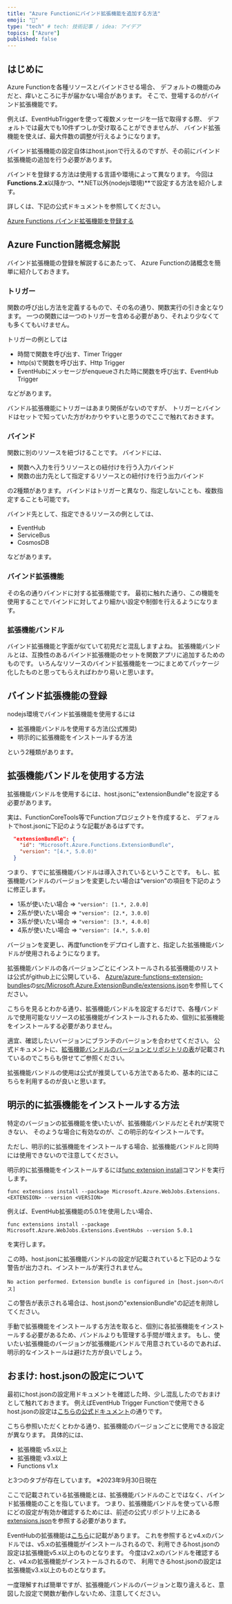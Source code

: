 ```yaml
---
title: "Azure Functionにバインド拡張機能を追加する方法"
emoji: "👏"
type: "tech" # tech: 技術記事 / idea: アイデア
topics: ["Azure"]
published: false
---
```


## はじめに

Azure Functionを各種リソースとバインドさせる場合、
デフォルトの機能のみだと、痒いところに手が届かない場合があります。
そこで、登場するのがバインド拡張機能です。

例えば、EventHubTriggerを使って複数メッセージを一括で取得する際、
デフォルトでは最大でも10件ずつしか受け取ることができませんが、
バインド拡張機能を使えば、最大件数の調整が行えるようになります。

バインド拡張機能の設定自体はhost.jsonで行えるのですが、その前にバインド拡張機能の追加を行う必要があります。

バインドを登録する方法は使用する言語や環境によって異なります。
今回は**Functions.2.x**以降かつ、**.NET以外(nodejs環境)**で設定する方法を紹介します。

詳しくは、下記の公式ドキュメントを参照してください。

[Azure Functions バインド拡張機能を登録する](https://learn.microsoft.com/ja-jp/azure/azure-functions/functions-bindings-register)

## Azure Function諸概念解説

バインド拡張機能の登録を解説するにあたって、
Azure Functionの諸概念を簡単に紹介しておきます。

### トリガー

関数の呼び出し方法を定義するもので、その名の通り、関数実行の引き金となります。
一つの関数には一つのトリガーを含める必要があり、それより少なくても多くてもいけません。

トリガーの例としては
- 時間で関数を呼び出す、Timer Trigger
- http(s)で関数を呼び出す、Http Trigger
- EventHubにメッセージがenqueueされた時に関数を呼び出す、EventHub Trigger

などがあります。

バンドル拡張機能にトリガーはあまり関係がないのですが、
トリガーとバインドはセットで知っていた方がわかりやすいと思うのでここで触れておきます。

### バインド

関数に別のリソースを紐づけることです。
バインドには、
- 関数へ入力を行うリソースとの紐付けを行う入力バインド
- 関数の出力先として指定するリソースとの紐付けを行う出力バインド

の2種類があります。
バインドはトリガーと異なり、指定しないことも、複数指定することも可能です。

バインド先として、指定できるリソースの例としては、
- EventHub
- ServiceBus
- CosmosDB

などがあります。

### バインド拡張機能

その名の通りバインドに対する拡張機能です。
最初に触れた通り、この機能を使用することでバインドに対してより細かい設定や制御を行えるようになります。

### 拡張機能バンドル

バインド拡張機能と字面が似ていて初見だと混乱しますよね。
拡張機能バンドルとは、互換性のあるバインド拡張機能のセットを関数アプリに追加するためのものです。
いろんなリソースのバインド拡張機能を一つにまとめてパッケージ化したものと思ってもらえればわかり易いと思います。

## バインド拡張機能の登録

nodejs環境でバインド拡張機能を使用するには
- 拡張機能バンドルを使用する方法(公式推奨)
- 明示的に拡張機能をインストールする方法

という2種類があります。

## 拡張機能バンドルを使用する方法

拡張機能バンドルを使用するには、host.jsonに"extensionBundle"を設定する必要があります。

実は、FunctionCoreTools等でFunctionプロジェクトを作成すると、
デフォルトでhost.jsonに下記のような記載があるはずです。
```json
  "extensionBundle": {
    "id": "Microsoft.Azure.Functions.ExtensionBundle",
    "version": "[4.*, 5.0.0)"
  }
```
つまり、すでに拡張機能バンドルは導入されているということです。
もし、拡張機能バンドルのバージョンを変更したい場合は"version"の項目を下記のように修正します。
- 1系が使いたい場合 => ```"version": [1.*, 2.0.0]```
- 2系が使いたい場合 => ```"version": [2.*, 3.0.0]```
- 3系が使いたい場合 => ```"version": [3.*, 4.0.0]```
- 4系が使いたい場合 => ```"version": [4.*, 5.0.0]```

バージョンを変更し、再度functionをデプロイし直すと、指定した拡張機能バンドルが使用されるようになります。

拡張機能バンドルの各バージョンごとにインストールされる拡張機能のリストは公式がgithub上に公開している、
[Azure/azure-functions-extension-bundles](https://github.com/Azure/azure-functions-extension-bundles)の[src/Microsoft.Azure.ExtensionBundle/extensions.json](https://github.com/Azure/azure-functions-extension-bundles/blob/v4.x/src/Microsoft.Azure.Functions.ExtensionBundle/extensions.json)を参照してください。

こちらを見るとわかる通り、拡張機能バンドルを設定するだけで、各種バンドルで使用可能なリソースの拡張機能がインストールされるため、個別に拡張機能をインストールする必要がありません。

適宜、確認したいバージョンにブランチのバージョンを合わせてください。
公式ドキュメントに、[拡張機能バンドルのバージョンとリポジトリの表](https://learn.microsoft.com/ja-jp/azure/azure-functions/functions-bindings-register#extension-bundles:~:text=%E6%AC%A1%E3%81%AE%E8%A1%A8%E3%81%AB%E3%80%81%E7%8F%BE%E5%9C%A8%E4%BD%BF%E7%94%A8%E5%8F%AF%E8%83%BD%E3%81%AA%E6%97%A2%E5%AE%9A%E3%81%AE%20Microsoft.Azure.Functions.ExtensionBundle%20%E3%83%90%E3%83%B3%E3%83%89%E3%83%AB%E3%81%AE%E3%83%90%E3%83%BC%E3%82%B8%E3%83%A7%E3%83%B3%E7%AF%84%E5%9B%B2%E3%80%81%E3%81%8A%E3%82%88%E3%81%B3%E3%81%9D%E3%82%8C%E3%82%89%E3%81%AB%E5%90%AB%E3%81%BE%E3%82%8C%E3%82%8B%E6%8B%A1%E5%BC%B5%E6%A9%9F%E8%83%BD%E3%81%B8%E3%81%AE%E3%83%AA%E3%83%B3%E3%82%AF%E3%82%92%E7%A4%BA%E3%81%97%E3%81%BE%E3%81%99%E3%80%82)が記載されているのでこちらも併せてご参照ください。

拡張機能バンドルの使用は公式が推奨している方法であるため、基本的にはこちらを利用するのが良いと思います。

## 明示的に拡張機能をインストールする方法

特定のバージョンの拡張機能を使いたいが、拡張機能バンドルだとそれが実現できない、
そのような場合に有効なのが、この明示的なインストールです。

ただし、明示的に拡張機能をインストールする場合、拡張機能バンドルと同時には使用できないので注意してください。

明示的に拡張機能をインストールするには[func extension install](https://learn.microsoft.com/ja-jp/azure/azure-functions/functions-core-tools-reference?tabs=v2#func-extensions-install)コマンドを実行します。
```
func extensions install --package Microsoft.Azure.WebJobs.Extensions.<EXTENSION> --version <VERSION>
```
例えば、EventHub拡張機能の5.0.1を使用したい場合、
```
func extensions install --package Microsoft.Azure.WebJobs.Extensions.EventHubs --version 5.0.1
```
を実行します。

この時、host.jsonに拡張機能バンドルの設定が記載されていると下記のような警告が出力され、インストールが実行されません。
```
No action performed. Extension bundle is configured in [host.jsonへのパス]
```

この警告が表示される場合は、host.jsonの"extensionBundle"の記述を削除してください。

手動で拡張機能をインストールする方法を取ると、個別に各拡張機能をインストールする必要があるため、バンドルよりも管理する手間が増えます。
もし、使いたい拡張機能のバージョンが拡張機能バンドルで用意されているのであれば、明示的なインストールは避けた方が良いでしょう。

## おまけ: host.jsonの設定について

最初にhost.jsonの設定用ドキュメントを確認した時、少し混乱したのでおまけとして触れておきます。
例えばEventHub Trigger Functionで使用できるhost.jsonの設定は[こちらの公式ドキュメント](https://learn.microsoft.com/ja-jp/azure/azure-functions/functions-bindings-event-hubs?tabs=in-process%2Cextensionv5&pivots=programming-language-javascript#hostjson-settings)の通りです。

こちら参照いただくとわかる通り、拡張機能のバージョンごとに使用できる設定が異なります。
具体的には、
- 拡張機能 v5.x以上
- 拡張機能 v3.x以上
- Functions v1.x

と3つのタブが存在しています。 ※2023年9月30日現在

ここで記載されている拡張機能とは、拡張機能バンドルのことではなく、バインド拡張機能のことを指しています。
つまり、拡張機能バンドルを使っている際にどの設定が有効か確認するためには、前述の公式リポジトリ上にある[extensions.json](https://github.com/Azure/azure-functions-extension-bundles/blob/v4.x/src/Microsoft.Azure.Functions.ExtensionBundle/extensions.json)を参照する必要があります。

EventHubの拡張機能は[こちら](https://github.com/Azure/azure-functions-extension-bundles/blob/v4.x/src/Microsoft.Azure.Functions.ExtensionBundle/extensions.json#L49)に記載があります。
これを参照するとv4.xのバンドルでは、v5.xの拡張機能がインストールされるので、利用できるhost.jsonの設定は拡張機能v5.x以上のものとなります。
今度はv2.xのバンドルを確認すると、v4.xの拡張機能がインストールされるので、
利用できるhost.jsonの設定は拡張機能v3.x以上のものとなります。

一度理解すれば簡単ですが、拡張機能バンドルのバージョンと取り違えると、意図した設定で関数が動作しないため、注意してください。
